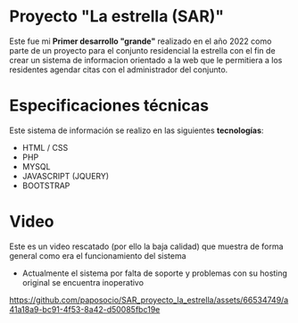 # Proyecto "La estrella (SAR)"

Este fue mi  **Primer desarrollo "grande"** realizado en el año 2022 como parte de un proyecto para el conjunto residencial la estrella con el fin de crear un sistema de informacion orientado a la web que le permitiera a los residentes agendar citas con el administrador del conjunto.


# Especificaciones técnicas

Este sistema de información se realizo en las siguientes **tecnologías**:

 - HTML / CSS
 - PHP
 - MYSQL 
 - JAVASCRIPT (JQUERY)
 - BOOTSTRAP

# Video

Este es un video rescatado (por ello la baja calidad) que muestra de forma general como era el funcionamiento del sistema
 - Actualmente el sistema por falta de soporte y problemas con su hosting original se encuentra inoperativo
   
https://github.com/paposocio/SAR_proyecto_la_estrella/assets/66534749/a41a18a9-bc91-4f53-8a42-d50085fbc19e


